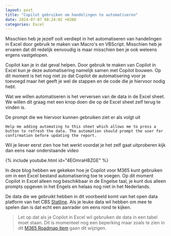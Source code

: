 ```yaml
---
layout: post
title: "Copilot gebruiken om handelingen te automatiseren"
date: 2024-07-07 08:24:02 +0200
categories: Excel
---
```


Misschien heb je jezelf ooit verdiept in het automatiseren van handelingen in Excel door gebruik te maken van Macro's en VBScript. Misschien heb je ervaren dat dit redelijk eenvoudig is maar misschien ben je ook weleens ergens vastgelopen.

Copilot kan je in dat geval helpen. Door gebruik te maken van Copilot in Excel kun je deze automatisering namelijk samen met Copilot bouwen. Op dit moment is het nog niet zo dat Copilot de automatisering voor je toevoegd maar het geeft je wel de stappen en de code die je hiervoor nodig hebt.

Wat we willen automatiseren is het verversen van de data in de Excel sheet. We willen dit graag met een knop doen die op de Excel sheet zelf terug te vinden is.

De prompt die we hiervoor kunnen gebruiken ziet er als volgt uit

`Help me adding automating to this sheet which allows me to press a button to refresh the data. The automation should prompt the user for confirmation before updating the report.`

Wil je liever eerst zien hoe het werkt voordat je het zelf gaat uitproberen kijk dan eens naar onderstaande video

{% include youtube.html id="4EOmraH8ZGE" %}

In deze blog hebben we gekeken hoe je Copilot voor M365 kunt gebruiken om in een Excel bestand automatisering toe te voegen. Op dit moment Copilot in Excel alleen nog beschikbaar in de Engelse taal, je kunt dus alleen prompts opgeven in het Engels en helaas nog niet in het Nederlands.

De data die we gebruikt hebben in dit voorbeeld komt van het open data platform van het CBS [Statline](https://opendata.cbs.nl/statline/#/CBS/nl/).
Als je leuke data wil hebben om mee te spelen dan is dat echt een aanrader om eens rond te kijken.

> Let op dat als je Copilot in Excel wil gebruiken de data in een tabel moet staan. Dit is momenteel nog een beperking maar zoals te zien in dit [M365 Roadmap item](<https://www.microsoft.com/nl-nl/microsoft-365/roadmap?filters=Microsoft%20Copilot%20(Microsoft%20365)&searchterms=396560>) gaan dit wijzigen.
